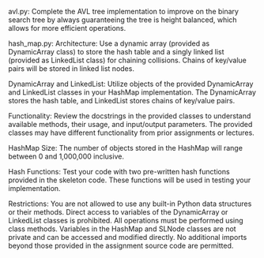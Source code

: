 avl.py:
Complete the AVL tree implementation to improve on the binary search tree by always guaranteeing the tree is height balanced, which allows for more efficient operations.  

hash_map.py:
Architecture: Use a dynamic array (provided as DynamicArray class) to store the hash table and a singly linked list (provided as LinkedList class) for chaining collisions. Chains of key/value pairs will be stored in linked list nodes.

DynamicArray and LinkedList: Utilize objects of the provided DynamicArray and LinkedList classes in your HashMap implementation. The DynamicArray stores the hash table, and LinkedList stores chains of key/value pairs.

Functionality: Review the docstrings in the provided classes to understand available methods, their usage, and input/output parameters. The provided classes may have different functionality from prior assignments or lectures.

HashMap Size: The number of objects stored in the HashMap will range between 0 and 1,000,000 inclusive.

Hash Functions: Test your code with two pre-written hash functions provided in the skeleton code. These functions will be used in testing your implementation.

Restrictions: You are not allowed to use any built-in Python data structures or their methods. Direct access to variables of the DynamicArray or LinkedList classes is prohibited. All operations must be performed using class methods. Variables in the HashMap and SLNode classes are not private and can be accessed and modified directly. No additional imports beyond those provided in the assignment source code are permitted.
